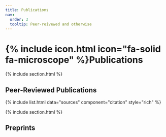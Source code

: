 ```yaml
---
title: Publications
nav:
  order: 3
  tooltip: Peer-reivewed and otherwise
---
```


# {% include icon.html icon="fa-solid fa-microscope" %}Publications
[//]: # (Text below here shows up directly beneath the RESEARCH header)


[//]: # (Research section with search box and citations from sources.yaml)
{% include section.html %}

## Peer-Reviewed Publications

{% include list.html data="sources" component="citation" style="rich" %}


{% include section.html %}
## Preprints

